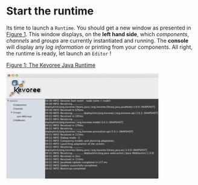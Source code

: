 # Start the runtime

Its time to launch a `Runtime`.
You should get a new window as presented in [Figure 1](#fig-runtime).
This window displays, on the **left hand side**, which *components*, *channels* and *groups* are currently instantiated and running.
The **console** will display any *log information* or printing from your components.
All right, the runtime is ready, let launch an `Editor` !

[Figure 1: The Kevoree Java Runtime](id:fig-runtime)

<img src="https://raw.githubusercontent.com/kevoree/kevoree-tutorials/master/level0/img/runtime.png" width="80%"/>
